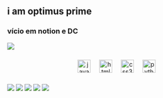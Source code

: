 
<h2 align="left">i am optimus prime</h2>

### vício em notion e DC
![](https://media.tenor.com/yFpY8naLlKkAAAAC/nezuko-kimetsu-no-yaiba.gif) 


###



<div align="center">
  <img src="https://cdn.jsdelivr.net/gh/devicons/devicon/icons/javascript/javascript-original.svg" height="30" alt="javascript logo"  />
  <img width="12" />
  <img src="https://cdn.jsdelivr.net/gh/devicons/devicon/icons/html5/html5-original.svg" height="30" alt="html5 logo"  />
  <img width="12" />
  <img src="https://cdn.jsdelivr.net/gh/devicons/devicon/icons/css3/css3-original.svg" height="30" alt="css3 logo"  />
  <img width="12" />
  <img src="https://cdn.jsdelivr.net/gh/devicons/devicon/icons/python/python-original.svg" height="30" alt="python logo"  />
</div>

###

![](https://indify.co/weatherIcons/r02n.svg) ![](https://indify.co/weatherIcons/c04d.svg) ![](https://indify.co/weatherIcons/r02n.svg)
![](https://indify.co/weatherIcons/c04d.svg) ![](https://indify.co/weatherIcons/r02n.svg)

